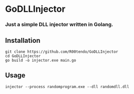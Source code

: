 # GoDLLInjector
### Just a simple DLL injector written in Golang.
## Installation
```
git clone https://github.com/R00tendo/GoDLLInjector
cd GoDLLInjector
go build -o injector.exe main.go
```
## Usage
`injector --process randomprogram.exe --dll randomdll.dll`
